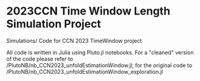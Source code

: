 # 2023CCN Time Window Length Simulation Project
Simulations/ Code for CCN 2023 TimeWindow project

All code is written in Julia using Pluto.jl notebooks. For a "cleaned" version of the code please refer to /PlutoNB/nb_CCN2023_unfoldEstimationWindow.jl; for the original code to /PlutoNB/nb_CCN2023_unfoldEstimationWindow_exploration.jl
